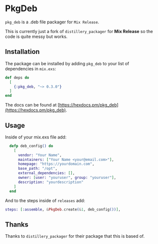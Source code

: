 # PkgDeb

`pkg_deb` is a .deb file packager for `Mix Release`.

This is currently just a fork of `distillery_packager` for **Mix Release** so the code is quite messy but works.

## Installation

The package can be installed by adding `pkg_deb` to your list of dependencies in `mix.exs`:

```elixir
def deps do
  [
    {:pkg_deb, "~> 0.3.0"}
  ]
end
```

The docs can be found at [https://hexdocs.pm/pkg_deb](https://hexdocs.pm/pkg_deb).

## Usage

Inside of your mix.exs file add:

```elixir
  defp deb_config() do
    [
      vendor: "Your Name",
      maintainers: ["Your Name <your@email.com>"],
      homepage: "https://yourdomain.com",
      base_path: "/opt",
      external_dependencies: [],
      owner: [user: "youruser", group: "youruser"],
      description: "yourdescription"
    ]
  end
```

And to the steps inside of `releases` add:

```elixir
steps: [:assemble, &PkgDeb.create(&1, deb_config())],
```

## Thanks

Thanks to `distillery_packager` for their package that this is based of.
